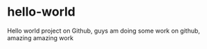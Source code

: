 # hello-world
Hello world project on Github, guys am doing some work on github, amazing amazing work
